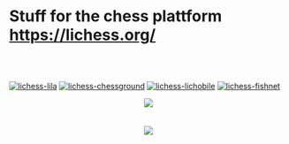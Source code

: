 # Stuff for the chess plattform https://lichess.org/
<br><br>

[![lichess-lila](https://img.shields.io/badge/ornicar%20-%20lila-EDEBE9.svg?style=popout&logoColor=EDEBE9&labelColor=3D454D&logo=lichess)](https://github.com/ornicar/lila) [![lichess-chessground](https://img.shields.io/badge/veloce%20-%20chessground-629924.svg?style=popout&logoColor=EDEBE9&labelColor=3D454D&logo=lichess)](https://github.com/ornicar/chessground) [![lichess-lichobile](https://img.shields.io/badge/ornicar%20-%20lichobile-F0D9B5.svg?style=popout&logoColor=EDEBE9&labelColor=3D454D&logo=lichess)](https://github.com/veloce/lichobile) [![lichess-fishnet](https://img.shields.io/badge/niklasf%20-%20fishnet-B58863.svg?style=popout&logoColor=EDEBE9&labelColor=3D454D&logo=lichess)](https://github.com/niklasf/fishnet)

<p align="center">
<a href="https://github.com/MyCodeIsntWorking/Lichess.org/tree/main/Stylus"><image src="https://raw.githubusercontent.com/MyCodeIsntWorking/Lichess.org/main/Stylus/stylus.png"></a><br><br><br>
<a href="https://github.com/MyCodeIsntWorking/Lichess.org/tree/main/Rainmeter"><image src="https://raw.githubusercontent.com/MyCodeIsntWorking/Lichess.org/main/Rainmeter/rainmeter.png"></a><br><br>
</p>
